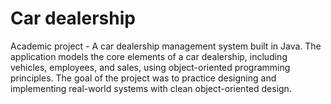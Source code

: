 # Car dealership
Academic project - A car dealership management system built in Java. The application models the core elements of a car dealership, including vehicles, employees, and sales, using object-oriented programming principles. The goal of the project was to practice designing and implementing real-world systems with clean object-oriented design.
